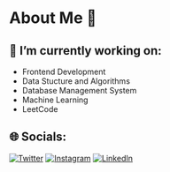 # About Me 👾

## 🔭 I’m currently working on:

- Frontend Development
- Data Stucture and Algorithms
- Database Management System
- Machine Learning
- LeetCode

## 🌐 Socials:
[![Twitter](https://img.shields.io/badge/Twitter-%231DA1F2.svg?logo=Twitter&logoColor=white)]((https://x.com/yt_vine)) [![Instagram](https://img.shields.io/badge/Instagram-%23E4405F.svg?logo=Instagram&logoColor=white)](https://www.instagram.com/vineet_vikram/) [![LinkedIn](https://img.shields.io/badge/LinkedIn-%230077B5.svg?logo=linkedin&logoColor=white)](www.linkedin.com/in/vineetvsingh)

